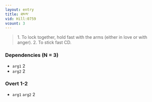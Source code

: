 ```yaml
---
layout: entry
title: ཐམས་
vid: Hill:0759
vcount: 3
---
```


> 1\.
 To lock together, hold fast with the arms (either in love or with anger)\.
 2\.
 To stick fast CD\.

### Dependencies (N = 3)
* `arg1` 2
* `arg2` 2


### Overt 1-2
* `arg1` `arg2` 2
